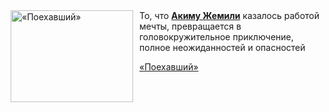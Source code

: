<!--2025-06-27 11:00:56-->
<div class="yb">
  <div class="rss kino_kino"><a href="https://www.kino-teatr.ru/video/50792/" title="«Поехавший»"><img src="https://www.kino-teatr.ru/video/2/9/50792/poster.jpg" width="196" height="147" align="left" hspace="5" style="margin: 0px 10px 0px 5px" alt="«Поехавший»"/></a>То, что <a href=https://www.kino-teatr.ru/kino/acter/m/euro/522858/bio/ target=_blank><strong>Акиму Жемили</strong></a> казалось работой мечты, превращается в головокружительное приключение, полное неожиданностей и опасностей <p class="titl"><a href="https://www.kino-teatr.ru/video/50792/">«Поехавший»</a></p></div>
</div>
